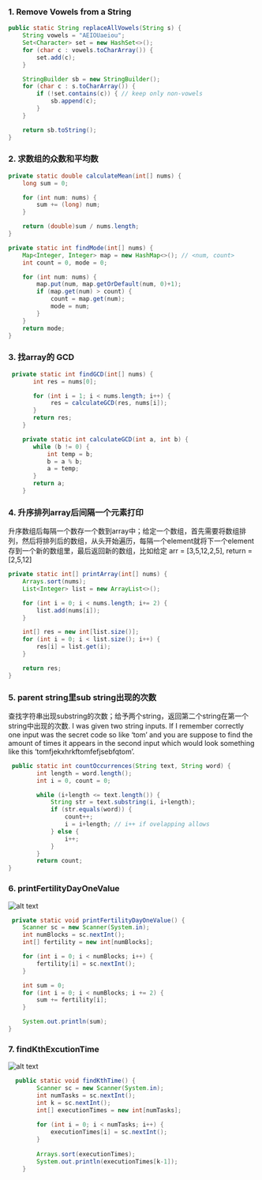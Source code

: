 ### 1. Remove Vowels from a String
```java
public static String replaceAllVowels(String s) {
    String vowels = "AEIOUaeiou";
    Set<Character> set = new HashSet<>();
    for (char c : vowels.toCharArray()) {
        set.add(c);
    }

    StringBuilder sb = new StringBuilder();
    for (char c : s.toCharArray()) {
        if (!set.contains(c)) { // keep only non-vowels
            sb.append(c);
        }
    }

    return sb.toString();
}
```

### 2. 求数组的众数和平均数
```java
private static double calculateMean(int[] nums) {
    long sum = 0;

    for (int num: nums) {
        sum += (long) num;
    }

    return (double)sum / nums.length;
}

private static int findMode(int[] nums) {
    Map<Integer, Integer> map = new HashMap<>(); // <num, count>
    int count = 0, mode = 0;

    for (int num: nums) {
        map.put(num, map.getOrDefault(num, 0)+1);
        if (map.get(num) > count) {
            count = map.get(num);
            mode = num;
        }
    }
    return mode;
}
```

### 3. 找array的 GCD
```java
 private static int findGCD(int[] nums) {
       int res = nums[0];

       for (int i = 1; i < nums.length; i++) {
            res = calculateGCD(res, nums[i]);
       }
       return res;
    }

    private static int calculateGCD(int a, int b) {
       while (b != 0) {
           int temp = b;
           b = a % b;
           a = temp;
       }
       return a;
    }
```

### 4. 升序排列array后间隔一个元素打印
升序数组后每隔一个数存一个数到array中；给定一个数组，首先需要将数组排列，然后将排列后的数组，从头开始遍历，每隔一个element就将下一个element存到一个新的数组里，最后返回新的数组，比如给定 arr = [3,5,12,2,5], return = [2,5,12]

```java
private static int[] printArray(int[] nums) {
    Arrays.sort(nums);
    List<Integer> list = new ArrayList<>();

    for (int i = 0; i < nums.length; i+= 2) {
        list.add(nums[i]);
    }

    int[] res = new int[list.size()];
    for (int i = 0; i < list.size(); i++) {
        res[i] = list.get(i);
    }

    return res;
}
```

### 5. parent string里sub string出现的次数
查找字符串出现substring的次数；给予两个string，返回第二个string在第一个string中出现的次数. I was given two string inputs. If I remember correctly one input was the secret code so like ‘tom’ and you are suppose to find the amount of times it appears in the second input which would look something like this ‘tomfjekxhrkftomfefjsebfqtom’.

```java
 public static int countOccurrences(String text, String word) {
        int length = word.length();
        int i = 0, count = 0;

        while (i+length <= text.length()) {
            String str = text.substring(i, i+length);
            if (str.equals(word)) {
                count++;
                i = i+length; // i++ if ovelapping allows
            } else {
                i++;
            }
        }
        return count;
}
```

### 6. printFertilityDayOneValue
![alt text](image.png)


```java
 private static void printFertilityDayOneValue() {
    Scanner sc = new Scanner(System.in);
    int numBlocks = sc.nextInt();
    int[] fertility = new int[numBlocks];

    for (int i = 0; i < numBlocks; i++) {
        fertility[i] = sc.nextInt();
    }

    int sum = 0;
    for (int i = 0; i < numBlocks; i += 2) {
        sum += fertility[i];
    }

    System.out.println(sum);
}
```

### 7. findKthExcutionTime
![alt text](image-1.png)
```java
  public static void findKthTime() {
        Scanner sc = new Scanner(System.in);
        int numTasks = sc.nextInt();
        int k = sc.nextInt();
        int[] executionTimes = new int[numTasks];
        
        for (int i = 0; i < numTasks; i++) {
            executionTimes[i] = sc.nextInt();
        }
        
        Arrays.sort(executionTimes);
        System.out.println(executionTimes[k-1]);
    }
```
